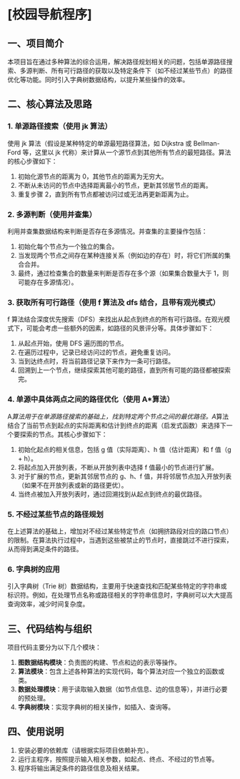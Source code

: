 # [校园导航程序]

## 一、项目简介
本项目旨在通过多种算法的综合运用，解决路径规划相关的问题，包括单源路径搜索、多源判断、所有可行路径的获取以及特定条件下（如不经过某些节点）的路径优化等功能。同时引入字典树数据结构，以提升某些操作的效率。

## 二、核心算法及思路

### 1. 单源路径搜索（使用 jk 算法）
使用 jk 算法（假设是某种特定的单源最短路径算法，如 Dijkstra 或 Bellman-Ford 等，这里以 jk 代称）来计算从一个源节点到其他所有节点的最短路径。算法的核心步骤如下：
1. 初始化源节点的距离为 0，其他节点的距离为无穷大。
2. 不断从未访问的节点中选择距离最小的节点，更新其邻居节点的距离。
3. 重复步骤 2，直到所有节点都被访问过或无法再更新距离为止。

### 2. 多源判断（使用并查集）
利用并查集数据结构来判断是否存在多源情况。并查集的主要操作包括：
1. 初始化每个节点为一个独立的集合。
2. 当发现两个节点之间存在某种连接关系（例如边的存在）时，将它们所属的集合合并。
3. 最终，通过检查集合的数量来判断是否存在多个源（如果集合数量大于 1，则可能存在多源情况）。

### 3. 获取所有可行路径（使用 f 算法及 dfs 结合，且带有观光模式）
f 算法结合深度优先搜索（DFS）来找出从起点到终点的所有可行路径。在观光模式下，可能会考虑一些额外的因素，如路径的风景评分等。具体步骤如下：
1. 从起点开始，使用 DFS 遍历图的节点。
2. 在遍历过程中，记录已经访问过的节点，避免重复访问。
3. 当到达终点时，将当前路径记录下来作为一条可行路径。
4. 回溯到上一个节点，继续探索其他可能的路径，直到所有可能的路径都被探索完。

### 4. 单源中具体两点之间的路径优化（使用 A*算法）
A*算法用于在单源路径搜索的基础上，找到特定两个节点之间的最优路径。A*算法结合了当前节点到起点的实际距离和估计到终点的距离（启发式函数）来选择下一个要探索的节点。其核心步骤如下：
1. 初始化起点的相关信息，包括 g 值（实际距离）、h 值（估计距离）和 f 值（g + h）。
2. 将起点加入开放列表，不断从开放列表中选择 f 值最小的节点进行扩展。
3. 对于扩展的节点，更新其邻居节点的 g、h、f 值，并将邻居节点加入开放列表（如果不在开放列表或新的路径更优）。
4. 当终点被加入开放列表时，通过回溯找到从起点到终点的最优路径。

### 5. 不经过某些节点的路径规划
在上述算法的基础上，增加对不经过某些特定节点（如拥挤路段对应的路口节点）的限制。在算法执行过程中，当遇到这些被禁止的节点时，直接跳过不进行探索，从而得到满足条件的路径。

### 6. 字典树的应用
引入字典树（Trie 树）数据结构，主要用于快速查找和匹配某些特定的字符串或标识符。例如，在处理节点名称或路径相关的字符串信息时，字典树可以大大提高查询效率，减少时间复杂度。

## 三、代码结构与组织
项目代码主要分为以下几个模块：
1. **图数据结构模块**：负责图的构建、节点和边的表示等操作。
2. **算法模块**：包含上述各种算法的实现代码，每个算法对应一个独立的函数或类。
3. **数据处理模块**：用于读取输入数据（如节点信息、边的信息等），并进行必要的预处理。
4. **字典树模块**：实现字典树的相关操作，如插入、查询等。

## 四、使用说明
1. 安装必要的依赖库（请根据实际项目依赖补充）。
2. 运行主程序，按照提示输入相关参数，如起点、终点、不经过的节点等。
3. 程序将输出满足条件的路径信息及相关结果。
